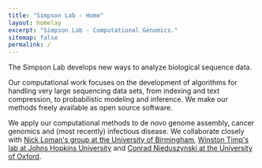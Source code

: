 ```yaml
---
title: "Simpson Lab - Home"
layout: homelay
excerpt: "Simpson Lab - Computational Genomics."
sitemap: false
permalink: /
---
```


The Simpson Lab develops new ways to analyze biological sequence data.

Our computational work focuses on the development of algorithms for handling very large sequencing data sets, from indexing and text compression, to probabilistic modeling and inference. We make our methods freely available as open source software.

We apply our computational methods to de novo genome assembly, cancer genomics and (most recently) infectious disease. We collaborate closely with [Nick Loman's group at the University of Birmingham](http://lab.loman.net/), [Winston Timp's lab at Johns Hopkins University](http://www.timplab.org/) and [Conrad Nieduszynski at the University of Oxford](http://www.path.ox.ac.uk/content/conrad-nieduszynski).
